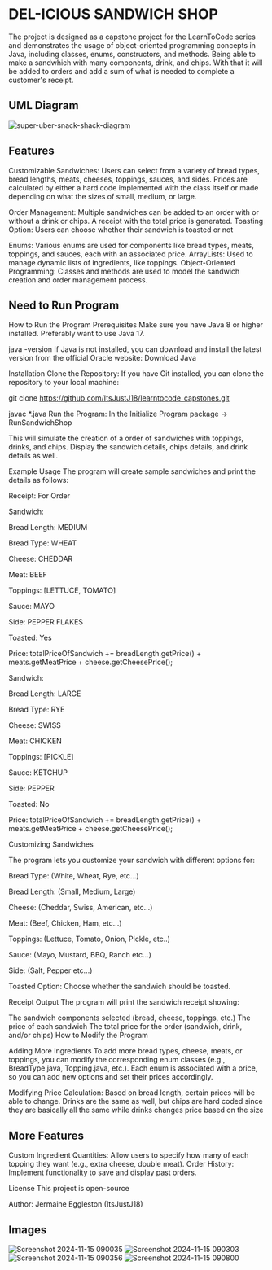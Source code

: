 # **DEL-ICIOUS SANDWICH SHOP**

The project is designed as a capstone project for the LearnToCode series and demonstrates the usage of object-oriented programming concepts in Java, including classes, enums, constructors, and methods. Being able to make a sandwhich with many components, drink, and chips. With that it will be added to orders and add a sum of what is needed to complete a customer's receipt.

## **UML Diagram**

![super-uber-snack-shack-diagram](https://github.com/user-attachments/assets/fcbe2ebb-b2af-42b7-ab4d-ef363aa6a6d1)


## **Features**

Customizable Sandwiches: Users can select from a variety of bread types, bread lengths, meats, cheeses, toppings, sauces, and sides.
Prices are calculated by either a hard code implemented with the class itself or made depending on what the sizes of small, medium, or large.

Order Management: Multiple sandwiches can be added to an order with or without a drink or chips. A receipt with the total price is generated.
Toasting Option: Users can choose whether their sandwich is toasted or not

Enums: Various enums are used for components like bread types, meats, toppings, and sauces, each with an associated price.
ArrayLists: Used to manage dynamic lists of ingredients, like toppings.
Object-Oriented Programming: Classes and methods are used to model the sandwich creation and order management process.

## **Need to Run Program**

How to Run the Program
Prerequisites
Make sure you have Java 8 or higher installed. Preferably want to use Java 17.

java -version
If Java is not installed, you can download and install the latest version from the official Oracle website:
Download Java

Installation
Clone the Repository: If you have Git installed, you can clone the repository to your local machine:

git clone https://github.com/ItsJustJ18/learntocode_capstones.git


javac *.java
Run the Program: In the Initialize Program package -> RunSandwichShop

This will simulate the creation of a order of sandwiches with toppings, drinks, and chips. Display the sandwich details, chips details, and drink details as well.

Example Usage
The program will create sample sandwiches and print the details as follows:

Receipt: For Order

Sandwich:

Bread Length: MEDIUM

Bread Type: WHEAT

Cheese: CHEDDAR

Meat: BEEF

Toppings: [LETTUCE, TOMATO]

Sauce: MAYO

Side: PEPPER FLAKES

Toasted: Yes

Price: totalPriceOfSandwich += breadLength.getPrice() + meats.getMeatPrice + cheese.getCheesePrice();

Sandwich:

Bread Length: LARGE

Bread Type: RYE

Cheese: SWISS

Meat: CHICKEN

Toppings: [PICKLE]

Sauce: KETCHUP

Side: PEPPER

Toasted: No

Price: totalPriceOfSandwich += breadLength.getPrice() + meats.getMeatPrice + cheese.getCheesePrice();

Customizing Sandwiches

The program lets you customize your sandwich with different options for:

Bread Type: (White, Wheat, Rye, etc...)

Bread Length: (Small, Medium, Large)

Cheese: (Cheddar, Swiss, American, etc...)

Meat: (Beef, Chicken, Ham, etc...)

Toppings: (Lettuce, Tomato, Onion, Pickle, etc..)

Sauce: (Mayo, Mustard, BBQ, Ranch etc...)

Side: (Salt, Pepper etc...)

Toasted Option: Choose whether the sandwich should be toasted.

Receipt Output
The program will print the sandwich receipt showing:

The sandwich components selected (bread, cheese, toppings, etc.)
The price of each sandwich
The total price for the order (sandwich, drink, and/or chips)
How to Modify the Program

Adding More Ingredients
To add more bread types, cheese, meats, or toppings, you can modify the corresponding enum classes (e.g., BreadType.java, Topping.java, etc.). Each enum is associated with a price, so you can add new options and set their prices accordingly.

Modifying Price Calculation: Based on bread length, certain prices will be able to change. Drinks are the same as well, but chips are hard coded since they are basically all the same while drinks changes price based on the size

## More Features

Custom Ingredient Quantities: Allow users to specify how many of each topping they want (e.g., extra cheese, double meat).
Order History: Implement functionality to save and display past orders.

License
This project is open-source

Author: Jermaine Eggleston (ItsJustJ18)

## Images

![Screenshot 2024-11-15 090035](https://github.com/user-attachments/assets/88d87bc4-c716-48a6-8449-d921bddb6e08)
![Screenshot 2024-11-15 090303](https://github.com/user-attachments/assets/d5cb3dde-b790-41fa-8584-707dd8125fcf)
![Screenshot 2024-11-15 090356](https://github.com/user-attachments/assets/46c2b663-4b62-4863-8eb0-b70a0b960715)
![Screenshot 2024-11-15 090800](https://github.com/user-attachments/assets/137536e0-6a05-4bc3-b60c-f4c1b63db42f)

